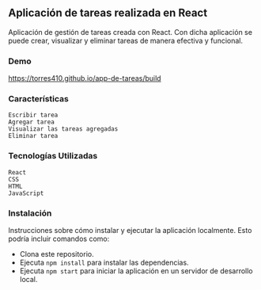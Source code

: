 ## Aplicación de tareas realizada en React

Aplicación de gestión de tareas creada con React. Con dicha aplicación se puede crear, visualizar y eliminar tareas de manera efectiva y funcional.

### Demo

https://torres410.github.io/app-de-tareas/build

### Características

    Escribir tarea
    Agregar tarea
    Visualizar las tareas agregadas
	Eliminar tarea

### Tecnologías Utilizadas

	React
	CSS 
	HTML
	JavaScript

### Instalación

Instrucciones sobre cómo instalar y ejecutar la aplicación localmente. Esto podría incluir comandos como:

   - Clona este repositorio.
   - Ejecuta `npm install` para instalar las dependencias.
   - Ejecuta `npm start` para iniciar la aplicación en un servidor de desarrollo local.